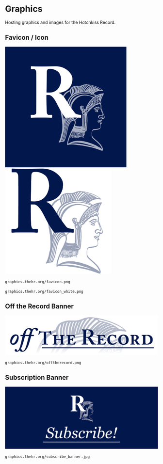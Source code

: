 # Graphics
Hosting graphics and images for the Hotchkiss Record.

## Favicon / Icon
<img src="docs/favicon.png" alt="Navy Background Square Icon" width="400"/>
<img src="docs/favicon_white.png" alt="White Background Square Icon" width="350"/>


    graphics.thehr.org/favicon.png

    graphics.thehr.org/favicon_white.png

## Off the Record Banner
![Off the Record Banner](docs/offtherecord.png)

    graphics.thehr.org/offtherecord.png

## Subscription Banner
![Subscription Banner](docs/subscribe_banner.jpg)

    graphics.thehr.org/subscribe_banner.jpg
